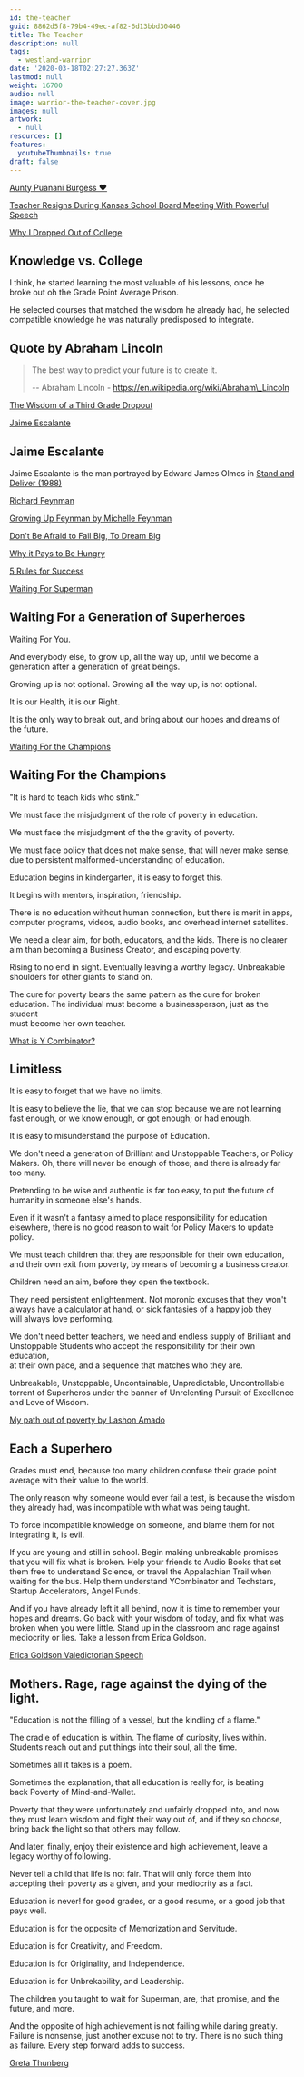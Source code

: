 ```yaml
---
id: the-teacher
guid: 8862d5f8-79b4-49ec-af82-6d13bbd30446
title: The Teacher
description: null
tags:
  - westland-warrior
date: '2020-03-18T02:27:27.363Z'
lastmod: null
weight: 16700
audio: null
image: warrior-the-teacher-cover.jpg
images: null
artwork:
  - null
resources: []
features:
  youtubeThumbnails: true
draft: false
---
```


[Aunty Puanani Burgess ❤️](https://www.youtube.com/watch?v=ovHN2LTxO6U "Play Video")

[Teacher Resigns During Kansas School Board Meeting With Powerful Speech](https://www.youtube.com/watch?v=8GNInLhL2zA "Play Video")

[Why I Dropped Out of College](https://www.youtube.com/watch?v=DjxhenAHyGk "Play Video")

## Knowledge vs. College

I think, he started learning the most valuable of his lessons, once he\
broke out oh the Grade Point Average Prison.

He selected courses that matched the wisdom he already had, he selected\
compatible knowledge he was naturally predisposed to integrate.

## Quote by Abraham Lincoln

> The best way to predict your future is to create it.
>
> \-- Abraham Lincoln - https://en.wikipedia.org/wiki/Abraham\_Lincoln

[The Wisdom of a Third Grade Dropout](https://www.youtube.com/watch?v=Bg_Q7KYWG1g "Play Video")

[Jaime Escalante](https://www.youtube.com/watch?v=FFMz8JRg8Y8 "Play Video")

## Jaime Escalante

Jaime Escalante is the man portrayed by Edward James Olmos in [Stand and\
Deliver (1988)](https://www.youtube.com/watch?v=qtQQC23eseU)

[Richard Feynman](https://www.youtube.com/watch?v=BY6VntTmtIo "Play Video")

[Growing Up Feynman by Michelle Feynman](https://www.youtube.com/watch?v=GnSvy3nH7l0 "Play Video")

[Don't Be Afraid to Fail Big, To Dream Big](https://www.youtube.com/watch?v=tlY0PkWxCW8 "Play Video")

[Why it Pays to Be Hungry](https://www.youtube.com/watch?v=xFr0FKnaLDk "Play Video")

[5 Rules for Success](https://www.youtube.com/watch?v=Kb7_E12FFLw "Play Video")

[Waiting For Superman](https://www.youtube.com/watch?v=8rmSldhnSDc "Play Video")

## Waiting For a Generation of Superheroes

Waiting For You.

And everybody else, to grow up, all the way up, until we become a\
generation after a generation of great beings.

Growing up is not optional. Growing all the way up, is not optional.

It is our Health, it is our Right.

It is the only way to break out, and bring about our hopes and dreams of\
the future.

[Waiting For the Champions](https://www.youtube.com/watch?v=SFnMTHhKdkw "Play Video")

## Waiting For the Champions

"It is hard to teach kids who stink."

We must face the misjudgment of the role of poverty in education.

We must face the misjudgment of the the gravity of poverty.

We must face policy that does not make sense, that will never make sense,\
due to persistent malformed-understanding of education.

Education begins in kindergarten, it is easy to forget this.

It begins with mentors, inspiration, friendship.

There is no education without human connection, but there is merit in apps,\
computer programs, videos, audio books, and overhead internet satellites.

We need a clear aim, for both, educators, and the kids. There is no clearer\
aim than becoming a Business Creator, and escaping poverty.

Rising to no end in sight. Eventually leaving a worthy legacy. Unbreakable\
shoulders for other giants to stand on.

The cure for poverty bears the same pattern as the cure for broken\
education. The individual must become a businessperson, just as the student\
must become her own teacher.

[What is Y Combinator?](https://www.youtube.com/watch?v=_4JtyLKDjXk "Play Video")

## Limitless

It is easy to forget that we have no limits.

It is easy to believe the lie, that we can stop because we are not learning\
fast enough, or we know enough, or got enough; or had enough.

It is easy to misunderstand the purpose of Education.

We don't need a generation of Brilliant and Unstoppable Teachers, or Policy\
Makers. Oh, there will never be enough of those; and there is already far\
too many.

Pretending to be wise and authentic is far too easy, to put the future of\
humanity in someone else's hands.

Even if it wasn't a fantasy aimed to place responsibility for education\
elsewhere, there is no good reason to wait for Policy Makers to update\
policy.

We must teach children that they are responsible for their own education,\
and their own exit from poverty, by means of becoming a business creator.

Children need an aim, before they open the textbook.

They need persistent enlightenment. Not moronic excuses that they won't\
always have a calculator at hand, or sick fantasies of a happy job they\
will always love performing.

We don't need better teachers, we need and endless supply of Brilliant and\
Unstoppable Students who accept the responsibility for their own education,\
at their own pace, and a sequence that matches who they are.

Unbreakable, Unstoppable, Uncontainable, Unpredictable, Uncontrollable\
torrent of Superheros under the banner of Unrelenting Pursuit of Excellence\
and Love of Wisdom.

[My path out of poverty by Lashon Amado](https://www.youtube.com/watch?v=CpaFX6Ei0nU "Play Video")

## Each a Superhero

Grades must end, because too many children confuse their grade point\
average with their value to the world.

The only reason why someone would ever fail a test, is because the wisdom\
they already had, was incompatible with what was being taught.

To force incompatible knowledge on someone, and blame them for not\
integrating it, is evil.

If you are young and still in school. Begin making unbreakable promises\
that you will fix what is broken. Help your friends to Audio Books that set\
them free to understand Science, or travel the Appalachian Trail when\
waiting for the bus. Help them understand YCombinator and Techstars,\
Startup Accelerators, Angel Funds.

And if you have already left it all behind, now it is time to remember your\
hopes and dreams. Go back with your wisdom of today, and fix what was\
broken when you were little. Stand up in the classroom and rage against\
mediocrity or lies. Take a lesson from Erica Goldson.

[Erica Goldson Valedictorian Speech](https://www.youtube.com/watch?v=9M4tdMsg3ts "Play Video")

## Mothers. Rage, rage against the dying of the light.

"Education is not the filling of a vessel, but the kindling of a flame."

The cradle of education is within. The flame of curiosity, lives within.\
Students reach out and put things into their soul, all the time.

Sometimes all it takes is a poem.

Sometimes the explanation, that all education is really for, is beating\
back Poverty of Mind-and-Wallet.

Poverty that they were unfortunately and unfairly dropped into, and now\
they must learn wisdom and fight their way out of, and if they so choose,\
bring back the light so that others may follow.

And later, finally, enjoy their existence and high achievement, leave a\
legacy worthy of following.

Never tell a child that life is not fair. That will only force them into\
accepting their poverty as a given, and your mediocrity as a fact.

Education is never! for good grades, or a good resume, or a good job that\
pays well.

Education is for the opposite of Memorization and Servitude.

Education is for Creativity, and Freedom.

Education is for Originality, and Independence.

Education is for Unbrekability, and Leadership.

The children you taught to wait for Superman, are, that promise, and the\
future, and more.

And the opposite of high achievement is not failing while daring greatly.\
Failure is nonsense, just another excuse not to try. There is no such thing\
as failure. Every step forward adds to success.

[Greta Thunberg](https://www.youtube.com/watch?v=TMrtLsQbaok "Play Video")
